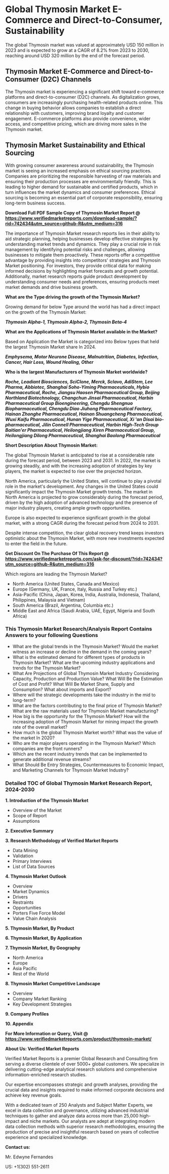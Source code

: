 <h1>Global Thymosin Market E-Commerce and Direct-to-Consumer, Sustainability</h1><p class=""><p>The global Thymosin market was valued at approximately USD 150 million in 2023 and is expected to grow at a CAGR of 8.2% from 2023 to 2030, reaching around USD 320 million by the end of the forecast period.</p><h2>Thymosin Market E-Commerce and Direct-to-Consumer (D2C) Channels</h2><p>The Thymosin market is experiencing a significant shift toward e-commerce platforms and direct-to-consumer (D2C) channels. As digitalization grows, consumers are increasingly purchasing health-related products online. This change in buying behavior allows companies to establish a direct relationship with customers, improving brand loyalty and customer engagement. E-commerce platforms also provide convenience, wider access, and competitive pricing, which are driving more sales in the Thymosin market.</p><h2>Thymosin Market Sustainability and Ethical Sourcing</h2><p>With growing consumer awareness around sustainability, the Thymosin market is seeing an increased emphasis on ethical sourcing practices. Companies are prioritizing the responsible harvesting of raw materials and ensuring their production processes are environmentally friendly. This is leading to higher demand for sustainable and certified products, which in turn influences the market dynamics and consumer preferences. Ethical sourcing is becoming an essential part of corporate responsibility, ensuring long-term business success.</p></p><p class=""><strong>Download Full PDF Sample Copy of Thymosin Market Report @ <a href="https://www.verifiedmarketreports.com/download-sample/?rid=742434&utm_source=github-R&utm_medium=316" target="_blank">https://www.verifiedmarketreports.com/download-sample/?rid=742434&utm_source=github-R&utm_medium=316</a></strong></p><p>The importance of&nbsp;Thymosin Market research reports lies in their ability to aid strategic planning, helping businesses develop effective strategies by understanding market trends and dynamics. They play a crucial role in risk management by identifying potential risks and challenges, allowing businesses to mitigate them proactively. These reports offer a competitive advantage by providing insights into competitors' strategies and Thymosin Market positioning. For investors, they provide critical data for making informed decisions by highlighting market forecasts and growth potential. Additionally, market research reports guide product development by understanding consumer needs and preferences, ensuring products meet market demands and drive business growth.</p><p><strong>What are the&nbsp;Type driving the growth of the Thymosin Market?</strong></p><p id="" class="">Growing demand for below Type around the world has had a direct impact on the growth of the Thymosin Market:</p><p class=""><em><strong>Thymosin Alpha-1, Thymosin Alpha-2, Thymosin Beta-4</strong></em></p><p class=""><strong>What are the&nbsp;Applications&nbsp;of Thymosin Market available in the Market?</strong></p><p id="" class="">Based on Application the Market is categorized into Below types that held the largest Thymosin Market share In 2024.</p><p class=""><em><strong>Emphysema, Motor Neurone Disease, Malnutrition, Diabetes, Infection, Cancer, Hair Loss, Wound Healing, Other</strong></em></p><p class=""><strong>Who is the largest Manufacturers of Thymosin Market worldwide?</strong></p><p><em><strong>Roche, Leadiant Biosciences, SciClone, Merck, Sclavo, AdiStem, Lee Pharma, Abbiotec, Shanghai Soho-Yiming Pharmaceuticals, Hybio Pharmaceutical, Roche, Jiangsu Haosen Pharmaceutical Group, Beijing Northland Biotechnology, Changchun Jinsai Pharmaceutical, Harbin Pharmaceutical Group Bioengineering, Chengdu Shengnuo Biopharmaceutical, Chengdu Diao Jiuhong Pharmaceutical Factory, Hainan Zhonghe Pharmaceutical, Hainan Shuangcheng Pharmaceutical, Wuxi Kaifu Pharmaceutical, Hunan Yige Pharmaceutical, Xi 'an Disai bio-pharmaceutical, Jilin Connell Pharmaceutical, Harbin High-Tech Group Baitian'er Pharmaceutical, Heilongjiang Xiren Pharmaceutical Group, Heilongjiang Dilong Pharmaceutical, Shanghai Baolong Pharmaceutical</strong></em></p><p id="" class=""><strong>Short Description About Thymosin Market:</strong></p><p>The global Thymosin Market is anticipated to rise at a considerable rate during the forecast period, between 2023 and 2031. In 2022, the market is growing steadily, and with the increasing adoption of strategies by key players, the market is expected to rise over the projected horizon.</p><p>North America, particularly the United States, will continue to play a pivotal role in the market's development. Any changes in the United States could significantly impact the Thymosin Market growth trends. The market in North America is projected to grow considerably during the forecast period, driven by the high adoption of advanced technology and the presence of major industry players, creating ample growth opportunities.</p><p>Europe is also expected to experience significant growth in the global market, with a strong CAGR during the forecast period from 2024 to 2031.</p><p>Despite intense competition, the clear global recovery trend keeps investors optimistic about the Thymosin Market, with more new investments expected to enter the field in the future.</p><p id="" class=""><strong>Get Discount On The Purchase Of This Report @ <a href="https://www.verifiedmarketreports.com/ask-for-discount/?rid=742434?utm_source=github-R&utm_medium=316" target="_blank">https://www.verifiedmarketreports.com/ask-for-discount/?rid=742434?utm_source=github-R&utm_medium=316</a></strong></p><p class="">Which regions are leading the Thymosin Market?</p><ul><li>North America (United States, Canada and Mexico)</li><li>Europe (Germany, UK, France, Italy, Russia and Turkey etc.)</li><li>Asia-Pacific (China, Japan, Korea, India, Australia, Indonesia, Thailand, Philippines, Malaysia and Vietnam)</li><li>South America (Brazil, Argentina, Columbia etc.)</li><li>Middle East and Africa (Saudi Arabia, UAE, Egypt, Nigeria and South Africa)</li></ul><h3 id="" class="">This Thymosin Market Research/Analysis Report Contains Answers to your following Questions</h3><ul><li>What are the global trends in the Thymosin Market? Would the market witness an increase or decline in the demand in the coming years?</li><li>What is the estimated demand for different types of products in Thymosin Market? What are the upcoming industry applications and trends for the Thymosin Market?</li><li>What Are Projections of Global Thymosin Market Industry Considering Capacity, Production and Production Value? What Will Be the Estimation of Cost and Profit? What Will Be Market Share, Supply and Consumption? What about imports and Export?</li><li>Where will the strategic developments take the industry in the mid to long-term?</li><li>What are the factors contributing to the final price of Thymosin Market? What are the raw materials used for Thymosin Market manufacturing?</li><li>How big is the opportunity for the Thymosin Market? How will the increasing adoption of Thymosin Market for mining impact the growth rate of the overall market?</li><li>How much is the global Thymosin Market worth? What was the value of the market In 2020?</li><li>Who are the major players operating in the Thymosin Market? Which companies are the front runners?</li><li>Which are the recent industry trends that can be implemented to generate additional revenue streams?</li><li>What Should Be Entry Strategies, Countermeasures to Economic Impact, and Marketing Channels for Thymosin Market Industry?</li></ul><h3 id="" class="">Detailed TOC of Global Thymosin Market Research Report, 2024-2030</h3><p id="" class=""><strong>1. Introduction of the Thymosin Market</strong></p><ul><li>Overview of the Market</li><li>Scope of Report</li><li>Assumptions</li></ul><p id="" class=""><strong>2. Executive Summary</strong></p><p id="" class=""><strong>3. Research Methodology of Verified Market Reports</strong></p><ul><li>Data Mining</li><li>Validation</li><li>Primary Interviews</li><li>List of Data Sources</li></ul><p id="" class=""><strong>4. Thymosin Market Outlook</strong></p><ul><li>Overview</li><li>Market Dynamics</li><li>Drivers</li><li>Restraints</li><li>Opportunities</li><li>Porters Five Force Model</li><li>Value Chain Analysis</li></ul><p id="" class=""><strong>5. Thymosin Market, By Product</strong></p><p id="" class=""><strong>6. Thymosin Market, By Application</strong></p><p id="" class=""><strong>7. Thymosin Market, By Geography</strong></p><ul><li>North America</li><li>Europe</li><li>Asia Pacific</li><li>Rest of the World</li></ul><p id="" class=""><strong>8. Thymosin Market Competitive Landscape</strong></p><ul><li>Overview</li><li>Company Market Ranking</li><li>Key Development Strategies</li></ul><p id="" class=""><strong>9. Company Profiles</strong></p><p id="" class=""><strong>10. Appendix</strong></p><p id="" class=""><strong>For More Information or Query, Visit @ <a href="https://www.verifiedmarketreports.com/product/thymosin-market/" target="_blank">https://www.verifiedmarketreports.com/product/thymosin-market/</a></strong></p><p id="" class=""><strong>About Us: Verified Market Reports</strong></p><p id="" class="">Verified Market Reports is a premier Global Research and Consulting firm serving a diverse clientele of over 5000+ global customers. We specialize in delivering cutting-edge analytical research solutions and comprehensive information-enriched research studies.</p><p id="" class="">Our expertise encompasses strategic and growth analyses, providing the crucial data and insights required to make informed corporate decisions and achieve key revenue goals.</p><p id="" class="">With a dedicated team of 250 Analysts and Subject Matter Experts, we excel in data collection and governance, utilizing advanced industrial techniques to gather and analyze data across more than 25,000 high-impact and niche markets. Our analysts are adept at integrating modern data collection methods with superior research methodologies, ensuring the production of precise and insightful research based on years of collective experience and specialized knowledge.</p><p id="" class=""><strong>Contact us:</strong></p><p id="" class="">Mr. Edwyne Fernandes</p><p id="" class="">US: +1(302) 551-2611</p>